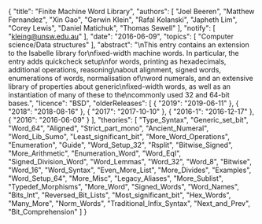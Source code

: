 {
    "title": "Finite Machine Word Library",
    "authors": [
        "Joel Beeren",
        "Matthew Fernandez",
        "Xin Gao",
        "Gerwin Klein",
        "Rafal Kolanski",
        "Japheth Lim",
        "Corey Lewis",
        "Daniel Matichuk",
        "Thomas Sewell"
    ],
    "notify": [
        "kleing@unsw.edu.au"
    ],
    "date": "2016-06-09",
    "topics": [
        "Computer science/Data structures"
    ],
    "abstract": "\nThis entry contains an extension to the Isabelle library for\nfixed-width machine words. In particular, the entry adds quickcheck setup\nfor words, printing as hexadecimals, additional operations, reasoning\nabout alignment, signed words, enumerations of words, normalisation of\nword numerals, and an extensive library of properties about generic\nfixed-width words, as well as an instantiation of many of these to the\ncommonly used 32 and 64-bit bases.",
    "licence": "BSD",
    "olderReleases": [
        {
            "2019": "2019-06-11"
        },
        {
            "2018": "2018-08-16"
        },
        {
            "2017": "2017-10-10"
        },
        {
            "2016-1": "2016-12-17"
        },
        {
            "2016": "2016-06-09"
        }
    ],
    "theories": [
        "Type_Syntax",
        "Generic_set_bit",
        "Word_64",
        "Aligned",
        "Strict_part_mono",
        "Ancient_Numeral",
        "Word_Lib_Sumo",
        "Least_significant_bit",
        "More_Word_Operations",
        "Enumeration",
        "Guide",
        "Word_Setup_32",
        "Rsplit",
        "Bitwise_Signed",
        "More_Arithmetic",
        "Enumeration_Word",
        "Word_EqI",
        "Signed_Division_Word",
        "Word_Lemmas",
        "Word_32",
        "Word_8",
        "Bitwise",
        "Word_16",
        "Word_Syntax",
        "Even_More_List",
        "More_Divides",
        "Examples",
        "Word_Setup_64",
        "More_Misc",
        "Legacy_Aliases",
        "More_Sublist",
        "Typedef_Morphisms",
        "More_Word",
        "Signed_Words",
        "Word_Names",
        "Bits_Int",
        "Reversed_Bit_Lists",
        "Most_significant_bit",
        "Hex_Words",
        "Many_More",
        "Norm_Words",
        "Traditional_Infix_Syntax",
        "Next_and_Prev",
        "Bit_Comprehension"
    ]
}